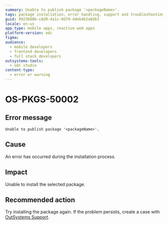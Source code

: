 ```yaml
---
summary: Unable to publish package '<packageName>'.
tags: package installation, error handling, support and troubleshooting, mobile app deployment, reactive web apps
guid: 9923688b-c8d9-4a1c-9d79-4deb4b2a8db3
locale: en-us
app_type: mobile apps, reactive web apps
platform-version: odc
figma:
audience:
  - mobile developers
  - frontend developers
  - full stack developers
outsystems-tools:
  - odc studio
content-type:
  - error or warning
---
```


# OS-PKGS-50002

## Error message

`Unable to publish package '<packageName>'.`

## Cause

An error has occurred during the installation process.

## Impact

Unable to install the selected package.

## Recommended action

Try installing the package again.
If the problem persists, create a case with [OutSystems Support](https://www.outsystems.com/support/portal/open-support-case?ErrorCode=OS-PKGS-50002).

